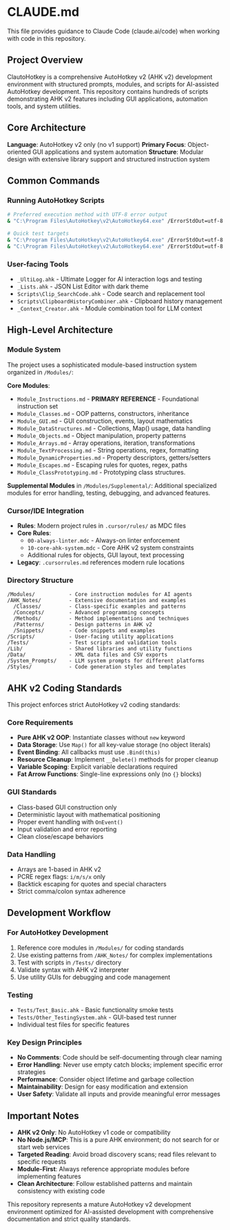 # CLAUDE.md

This file provides guidance to Claude Code (claude.ai/code) when working with code in this repository.

## Project Overview

ClautoHotkey is a comprehensive AutoHotkey v2 (AHK v2) development environment with structured prompts, modules, and scripts for AI-assisted AutoHotkey development. This repository contains hundreds of scripts demonstrating AHK v2 features including GUI applications, automation tools, and system utilities.

## Core Architecture

**Language**: AutoHotkey v2 only (no v1 support)
**Primary Focus**: Object-oriented GUI applications and system automation
**Structure**: Modular design with extensive library support and structured instruction system

## Common Commands

### Running AutoHotkey Scripts
```bash
# Preferred execution method with UTF-8 error output
& "C:\Program Files\AutoHotkey\v2\AutoHotkey64.exe" /ErrorStdOut=utf-8 "<script_path>"

# Quick test targets
& "C:\Program Files\AutoHotkey\v2\AutoHotkey64.exe" /ErrorStdOut=utf-8 "Tests\Test_Basic.ahk"
& "C:\Program Files\AutoHotkey\v2\AutoHotkey64.exe" /ErrorStdOut=utf-8 "Tests\Other_TestingSystem.ahk"
```

### User-facing Tools
- `_UltiLog.ahk` - Ultimate Logger for AI interaction logs and testing
- `_Lists.ahk` - JSON List Editor with dark theme
- `Scripts\Clip_SearchCode.ahk` - Code search and replacement tool
- `Scripts\ClipboardHistoryCombiner.ahk` - Clipboard history management
- `_Context_Creator.ahk` - Module combination tool for LLM context

## High-Level Architecture

### Module System
The project uses a sophisticated module-based instruction system organized in `/Modules/`:

**Core Modules**:
- `Module_Instructions.md` - **PRIMARY REFERENCE** - Foundational instruction set
- `Module_Classes.md` - OOP patterns, constructors, inheritance
- `Module_GUI.md` - GUI construction, events, layout mathematics  
- `Module_DataStructures.md` - Collections, Map() usage, data handling
- `Module_Objects.md` - Object manipulation, property patterns
- `Module_Arrays.md` - Array operations, iteration, transformations
- `Module_TextProcessing.md` - String operations, regex, formatting
- `Module_DynamicProperties.md` - Property descriptors, getters/setters
- `Module_Escapes.md` - Escaping rules for quotes, regex, paths
- `Module_ClassPrototyping.md` - Prototyping class structures. 

**Supplemental Modules** in `/Modules/Supplemental/`:
Additional specialized modules for error handling, testing, debugging, and advanced features.

### Cursor/IDE Integration
- **Rules**: Modern project rules in `.cursor/rules/` as MDC files
- **Core Rules**: 
  - `00-always-linter.mdc` - Always-on linter enforcement
  - `10-core-ahk-system.mdc` - Core AHK v2 system constraints
  - Additional rules for objects, GUI layout, text processing
- **Legacy**: `.cursorrules.md` references modern rule locations

### Directory Structure

```
/Modules/           - Core instruction modules for AI agents
/AHK_Notes/         - Extensive documentation and examples
  /Classes/         - Class-specific examples and patterns
  /Concepts/        - Advanced programming concepts
  /Methods/         - Method implementations and techniques
  /Patterns/        - Design patterns in AHK v2
  /Snippets/        - Code snippets and examples
/Scripts/           - User-facing utility applications
/Tests/             - Test scripts and validation tools
/Lib/               - Shared libraries and utility functions
/Data/              - XML data files and CSV exports
/System_Prompts/    - LLM system prompts for different platforms
/Styles/            - Code generation styles and templates
```

## AHK v2 Coding Standards

This project enforces strict AutoHotkey v2 coding standards:

### Core Requirements
- **Pure AHK v2 OOP**: Instantiate classes without `new` keyword
- **Data Storage**: Use `Map()` for all key-value storage (no object literals)
- **Event Binding**: All callbacks must use `.Bind(this)`
- **Resource Cleanup**: Implement `__Delete()` methods for proper cleanup
- **Variable Scoping**: Explicit variable declarations required
- **Fat Arrow Functions**: Single-line expressions only (no `{}` blocks)

### GUI Standards
- Class-based GUI construction only
- Deterministic layout with mathematical positioning
- Proper event handling with `OnEvent()`
- Input validation and error reporting
- Clean close/escape behaviors

### Data Handling
- Arrays are 1-based in AHK v2
- PCRE regex flags: `i/m/s/x` only
- Backtick escaping for quotes and special characters
- Strict comma/colon syntax adherence

## Development Workflow

### For AutoHotkey Development
1. Reference core modules in `/Modules/` for coding standards
2. Use existing patterns from `/AHK_Notes/` for complex implementations
3. Test with scripts in `/Tests/` directory
4. Validate syntax with AHK v2 interpreter
5. Use utility GUIs for debugging and code management

### Testing
- `Tests/Test_Basic.ahk` - Basic functionality smoke tests
- `Tests/Other_TestingSystem.ahk` - GUI-based test runner
- Individual test files for specific features

### Key Design Principles
- **No Comments**: Code should be self-documenting through clear naming
- **Error Handling**: Never use empty catch blocks; implement specific error strategies  
- **Performance**: Consider object lifetime and garbage collection
- **Maintainability**: Design for easy modification and extension
- **User Safety**: Validate all inputs and provide meaningful error messages

## Important Notes

- **AHK v2 Only**: No AutoHotkey v1 code or compatibility
- **No Node.js/MCP**: This is a pure AHK environment; do not search for or start web services
- **Targeted Reading**: Avoid broad discovery scans; read files relevant to specific requests
- **Module-First**: Always reference appropriate modules before implementing features
- **Clean Architecture**: Follow established patterns and maintain consistency with existing code

This repository represents a mature AutoHotkey v2 development environment optimized for AI-assisted development with comprehensive documentation and strict quality standards.

